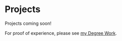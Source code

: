 # Projects

Projects coming soon!

For proof of experience, please see [my Degree Work](/ePortfolio-Pages-King/degree-work/).
